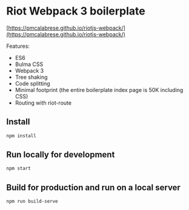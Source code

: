 # Riot Webpack 3 boilerplate
[https://pmcalabrese.github.io/riotjs-webpack/](https://pmcalabrese.github.io/riotjs-webpack/)

Features:
 - ES6
 - Bulma CSS
 - Webpack 3
 - Tree shaking
 - Code splitting
 - Minimal footprint (the entire boilerplate index page is 50K including CSS)
 - Routing with riot-route

## Install

```bash
npm install
```

## Run locally for development

```bash
npm start
```

## Build for production and run on a local server

```bash
npm run build-serve
```